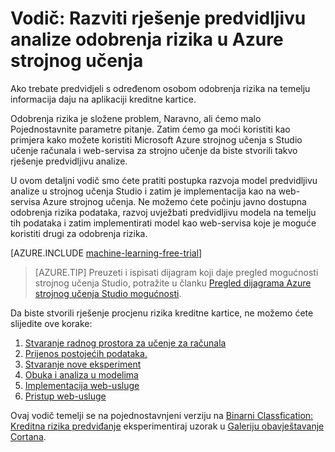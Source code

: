 <properties
    pageTitle="Predvidljivu rješenje odobrenja rizika s strojnog učenja | Microsoft Azure"
    description="Detaljni vodič pokazuje kako stvoriti rješenje predvidljivu analize odobrenja rizika u Azure strojnog učenja Studio."
    keywords="rizik kreditne kartice, predvidljivu analize rješenja, a zatim rizika"
    services="machine-learning"
    documentationCenter=""
    authors="garyericson"
    manager="jhubbard"
    editor="cgronlun"/>

<tags
    ms.service="machine-learning"
    ms.workload="data-services"
    ms.tgt_pltfrm="na"
    ms.devlang="na"
    ms.topic="get-started-article"
    ms.date="09/16/2016"
    ms.author="garye"/>


# <a name="walkthrough-develop-a-predictive-analytics-solution-for-credit-risk-assessment-in-azure-machine-learning"></a>Vodič: Razviti rješenje predvidljivu analize odobrenja rizika u Azure strojnog učenja

Ako trebate predvidjeli s određenom osobom odobrenja rizika na temelju informacija daju na aplikaciji kreditne kartice.  

Odobrenja rizika je složene problem, Naravno, ali ćemo malo Pojednostavnite parametre pitanje. Zatim ćemo ga moći koristiti kao primjera kako možete koristiti Microsoft Azure strojnog učenja s Studio učenje računala i web-servisa za strojno učenje da biste stvorili takvo rješenje predvidljivu analize.  

U ovom detaljni vodič smo ćete pratiti postupka razvoja model predvidljivu analize u strojnog učenja Studio i zatim je implementacija kao na web-servisa Azure strojnog učenja. Ne možemo ćete počinju javno dostupna odobrenja rizika podataka, razvoj uvježbati predvidljivu modela na temelju tih podataka i zatim implementirati model kao web-servisa koje je moguće koristiti drugi za odobrenja rizika.

[AZURE.INCLUDE [machine-learning-free-trial](../../includes/machine-learning-free-trial.md)]

<!-- -->

>[AZURE.TIP] Preuzeti i ispisati dijagram koji daje pregled mogućnosti strojnog učenja Studio, potražite u članku [Pregled dijagrama Azure strojnog učenja Studio mogućnosti](machine-learning-studio-overview-diagram.md).

Da biste stvorili rješenje procjenu rizika kreditne kartice, ne možemo ćete slijedite ove korake:  

1.  [Stvaranje radnog prostora za učenje za računala](machine-learning-walkthrough-1-create-ml-workspace.md)
2.  [Prijenos postojećih podataka.](machine-learning-walkthrough-2-upload-data.md)
3.  [Stvaranje nove eksperiment](machine-learning-walkthrough-3-create-new-experiment.md)
4.  [Obuka i analiza u modelima](machine-learning-walkthrough-4-train-and-evaluate-models.md)
5.  [Implementacija web-usluge](machine-learning-walkthrough-5-publish-web-service.md)
6.  [Pristup web-usluge](machine-learning-walkthrough-6-access-web-service.md)

Ovaj vodič temelji se na pojednostavnjeni verziju na [Binarni Classfication: Kreditna rizika predviđanje](http://go.microsoft.com/fwlink/?LinkID=525270) eksperimentiraj uzorak u [Galeriju obavještavanje Cortana](http://gallery.cortanaintelligence.com/).
